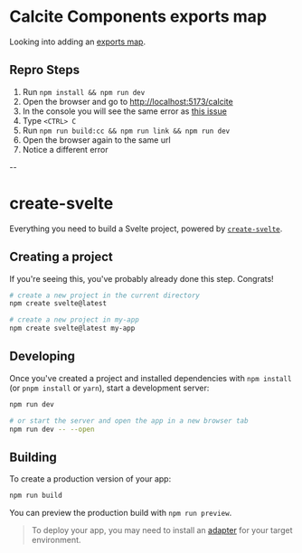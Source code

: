 # Calcite Components exports map

Looking into adding an [exports map](https://nodejs.org/api/packages.html#package-entry-points).


## Repro Steps

1. Run `npm install && npm run dev`
2. Open the browser and go to [http://localhost:5173/calcite](http://localhost:5173/calcite)
3. In the console you will see the same error as [this issue](https://github.com/Esri/calcite-components/issues/5077)
4. Type `<CTRL> C`
5. Run `npm run build:cc && npm run link && npm run dev`
6. Open the browser again to the same url
7. Notice a different error

--


# create-svelte

Everything you need to build a Svelte project, powered by [`create-svelte`](https://github.com/sveltejs/kit/tree/master/packages/create-svelte).

## Creating a project

If you're seeing this, you've probably already done this step. Congrats!

```bash
# create a new project in the current directory
npm create svelte@latest

# create a new project in my-app
npm create svelte@latest my-app
```

## Developing

Once you've created a project and installed dependencies with `npm install` (or `pnpm install` or `yarn`), start a development server:

```bash
npm run dev

# or start the server and open the app in a new browser tab
npm run dev -- --open
```

## Building

To create a production version of your app:

```bash
npm run build
```

You can preview the production build with `npm run preview`.

> To deploy your app, you may need to install an [adapter](https://kit.svelte.dev/docs/adapters) for your target environment.
